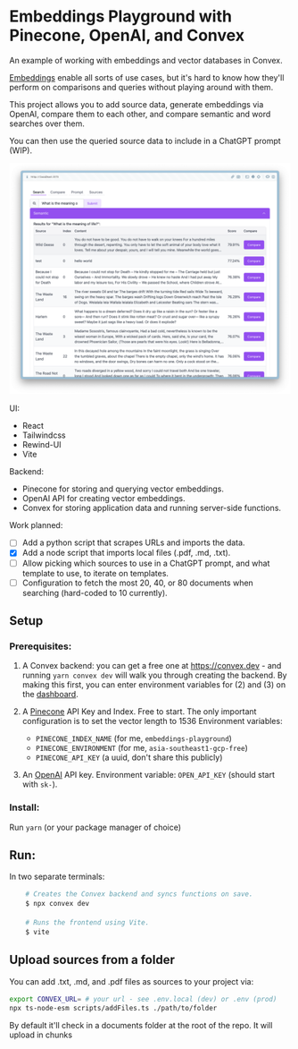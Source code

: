 # Embeddings Playground with Pinecone, OpenAI, and Convex

An example of working with embeddings and vector databases in Convex.

[Embeddings](https://stack.convex.dev/the-magic-of-embeddings) enable all sorts
of use cases, but it's hard to know how they'll perform on comparisons and
queries without playing around with them.

This project allows you to add source data, generate embeddings via OpenAI,
compare them to each other, and compare semantic and word searches over them.

You can then use the queried source data to include in a ChatGPT prompt (WIP).

![](./screenshot.png)

UI:
- React
- Tailwindcss
- Rewind-UI
- Vite

Backend:
- Pinecone for storing and querying vector embeddings.
- OpenAI API for creating vector embeddings.
- Convex for storing application data and running server-side functions.

Work planned:
- [ ] Add a python script that scrapes URLs and imports the data.
- [x] Add a node script that imports local files (.pdf, .md, .txt).
- [ ] Allow picking which sources to use in a ChatGPT prompt, and what template to use, to iterate on templates.
- [ ] Configuration to fetch the most 20, 40, or 80 documents when searching (hard-coded to 10 currently).

## Setup

### Prerequisites:

1. A Convex backend: you can get a free one at https://convex.dev - and running
  `yarn convex dev` will walk you through creating the backend.
  By making this first, you can enter environment variables for (2) and (3) on
  the [dashboard](https://dashboard.convex.dev).

2. A [Pinecone](https://app.pinecone.io/) API Key and Index. Free to start.
  The only important configuration is to set the vector length to 1536
  Environment variables:
    - `PINECONE_INDEX_NAME` (for me, `embeddings-playground`)
	- `PINECONE_ENVIRONMENT` (for me, `asia-southeast1-gcp-free`)
    - `PINECONE_API_KEY` (a uuid, don't share this publicly)

3. An [OpenAI](https://platform.openai.com/) API key.
  Environment variable: `OPEN_API_KEY` (should start with `sk-`).

### Install:

Run `yarn` (or your package manager of choice)

## Run:

In two separate terminals:

```bash
	# Creates the Convex backend and syncs functions on save.
	$ npx convex dev

	# Runs the frontend using Vite.
	$ vite
```

## Upload sources from a folder

You can add .txt, .md, and .pdf files as sources to your project via:

```sh
export CONVEX_URL= # your url - see .env.local (dev) or .env (prod)
npx ts-node-esm scripts/addFiles.ts ./path/to/folder
```

By default it'll check in a documents folder at the root of the repo.
It will upload in chunks
